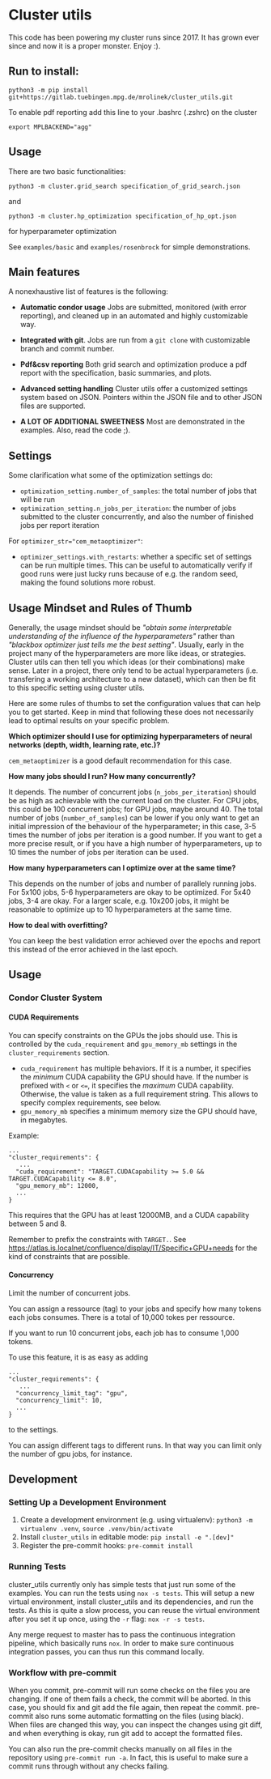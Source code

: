 # Cluster utils

This code has been powering my cluster runs since 2017. It has grown ever since and now it is a proper monster. Enjoy :).

## Run to install:

``python3 -m pip install git+https://gitlab.tuebingen.mpg.de/mrolinek/cluster_utils.git``

To enable pdf reporting add this line to your .bashrc (.zshrc) on the cluster

``export MPLBACKEND="agg"``

## Usage

There are two basic functionalities:

``python3 -m cluster.grid_search specification_of_grid_search.json``

and

``python3 -m cluster.hp_optimization specification_of_hp_opt.json``

for hyperparameter optimization

See `examples/basic` and `examples/rosenbrock` for simple demonstrations.

## Main features

A nonexhaustive list of features is the following:

* **Automatic condor usage** Jobs are submitted, monitored (with error reporting), and cleaned up in an automated and highly customizable way.

* **Integrated with git**. Jobs are run from a `git clone` with customizable branch and commit number.

* **Pdf&csv reporting** Both grid search and optimization produce a pdf report with the specification, basic summaries, and plots.

* **Advanced setting handling** Cluster utils offer a customized settings system based on JSON. Pointers within the JSON file and to other JSON files are supported.

* **A LOT OF ADDITIONAL SWEETNESS** Most are demonstrated in the examples. Also, read the code ;).

## Settings

Some clarification what some of the optimization settings do:

- `optimization_setting.number_of_samples`: the total number of jobs that will be run
- `optimization_setting.n_jobs_per_iteration`: the number of jobs submitted to the cluster concurrently, and also the number of finished jobs per report iteration

For `optimizer_str="cem_metaoptimizer"`:

- `optimizer_settings.with_restarts`: whether a specific set of settings can be run multiple times. This can be useful to automatically verify if good runs were just lucky runs because of e.g. the random seed, making the found solutions more robust.

## Usage Mindset and Rules of Thumb

Generally, the usage mindset should be *"obtain some interpretable understanding of the influence of the hyperparameters"* rather than *"blackbox optimizer just tells me the best setting"*.
Usually, early in the project many of the hyperparameters are more like ideas, or strategies.
Cluster utils can then tell you which ideas (or their combinations) make sense.
Later in a project, there only tend to be actual hyperparameters (i.e. transfering a working architecture to a new dataset), which can then be fit to this specific setting using cluster utils.

Here are some rules of thumbs to set the configuration values that can help you to get started. Keep in mind that following these does not necessarily lead to optimal results on your specific problem.

**Which optimizer should I use for optimizing hyperparameters of neural networks (depth, width, learning rate, etc.)?**

`cem_metaoptimizer` is a good default recommendation for this case.

**How many jobs should I run? How many concurrently?**

It depends. The number of concurrent jobs (`n_jobs_per_iteration`) should be as high as achievable with the current load on the cluster.
For CPU jobs, this could be 100 concurrent jobs; for GPU jobs, maybe around 40.
The total number of jobs (`number_of_samples`) can be lower if you only want to get an initial impression of the behaviour of the hyperparameter; in this case, 3-5 times the number of jobs per iteration is a good number.
If you want to get a more precise result, or if you have a high number of hyperparameters, up to 10 times the number of jobs per iteration can be used.

**How many hyperparameters can I optimize over at the same time?**

This depends on the number of jobs and number of parallely running jobs. For 5x100 jobs, 5-6 hyperparameters are okay to be optimized. For 5x40 jobs, 3-4 are okay. For a larger scale, e.g. 10x200 jobs, it might be reasonable to optimize up to 10 hyperparameters at the same time.

**How to deal with overfitting?**

You can keep the best validation error achieved over the epochs and report this instead of the error achieved in the last epoch.

## Usage

### Condor Cluster System

#### CUDA Requirements

You can specify constraints on the GPUs the jobs should use. This is controlled by the `cuda_requirement` and `gpu_memory_mb` settings in the `cluster_requirements` section.

- `cuda_requirement` has multiple behaviors. If it is a number, it specifies the *minimum* CUDA capability the GPU should have. If the number is prefixed with `<` or `<=`, it specifies the *maximum* CUDA capability. Otherwise, the value is taken as a full requirement string. This allows to specify complex requirements, see below.
- `gpu_memory_mb` specifies a minimum memory size the GPU should have, in megabytes.

Example:
```
...
"cluster_requirements": {
   ...
  "cuda_requirement": "TARGET.CUDACapability >= 5.0 && TARGET.CUDACapability <= 8.0",
  "gpu_memory_mb": 12000,
  ...
}
```
This requires that the GPU has at least 12000MB, and a CUDA capability between 5 and 8.

Remember to prefix the constraints with `TARGET.`. See https://atlas.is.localnet/confluence/display/IT/Specific+GPU+needs for the kind of constraints that are possible.

#### Concurrency

Limit the number of concurrent jobs.

You can assign a ressource (tag) to your jobs and specify how many tokens each jobs consumes. There is a total of 10,000 tokes per ressource.

If you want to run 10 concurrent jobs, each job has to consume 1,000 tokens.

To use this feature, it is as easy as adding
```
...
"cluster_requirements": {
   ...
  "concurrency_limit_tag": "gpu",
  "concurrency_limit": 10,
  ...
}
```
to the settings.

You can assign different tags to different runs. In that way you can limit only the number of gpu jobs, for instance.

## Development

### Setting Up a Development Environment

1. Create a development environment (e.g. using virtualenv): `python3 -m virtualenv .venv`, `source .venv/bin/activate`
2. Install `cluster_utils` in editable mode: `pip install -e ".[dev]"`
3. Register the pre-commit hooks: `pre-commit install`

### Running Tests

cluster_utils currently only has simple tests that just run some of the examples.
You can run the tests using `nox -s tests`.
This will setup a new virtual environment, install cluster_utils and its dependencies, and run the tests.
As this is quite a slow process, you can reuse the virtual environment after you set it up once, using the `-r` flag: `nox -r -s tests`.

Any merge request to master has to pass the continuous integration pipeline, which basically runs `nox`.
In order to make sure continuous integration passes, you can thus run this command locally.

### Workflow with pre-commit

When you commit, pre-commit will run some checks on the files you are changing. If one of them fails a check, the commit will be aborted. In this case, you should fix and git add the file again, then repeat the commit. pre-commit also runs some automatic formatting on the files (using black). When files are changed this way, you can inspect the changes using git diff, and when everything is okay, run git add to accept the formatted files.

You can also run the pre-commit checks manually on all files in the repository using `pre-commit run -a`. In fact, this is useful to make sure a commit runs through without any checks failing.
